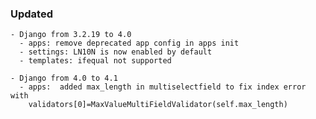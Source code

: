 ### Updated

    - Django from 3.2.19 to 4.0
      - apps: remove deprecated app config in apps init 
      - settings: LN10N is now enabled by default
      - templates: ifequal not supported 

    - Django from 4.0 to 4.1
      - apps:  added max_length in multiselectfield to fix index error with
        validators[0]=MaxValueMultiFieldValidator(self.max_length)
